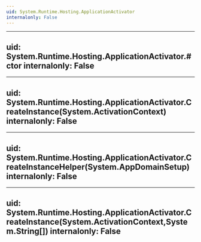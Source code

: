 ```yaml
---
uid: System.Runtime.Hosting.ApplicationActivator
internalonly: False
---
```


---
uid: System.Runtime.Hosting.ApplicationActivator.#ctor
internalonly: False
---

---
uid: System.Runtime.Hosting.ApplicationActivator.CreateInstance(System.ActivationContext)
internalonly: False
---

---
uid: System.Runtime.Hosting.ApplicationActivator.CreateInstanceHelper(System.AppDomainSetup)
internalonly: False
---

---
uid: System.Runtime.Hosting.ApplicationActivator.CreateInstance(System.ActivationContext,System.String[])
internalonly: False
---

